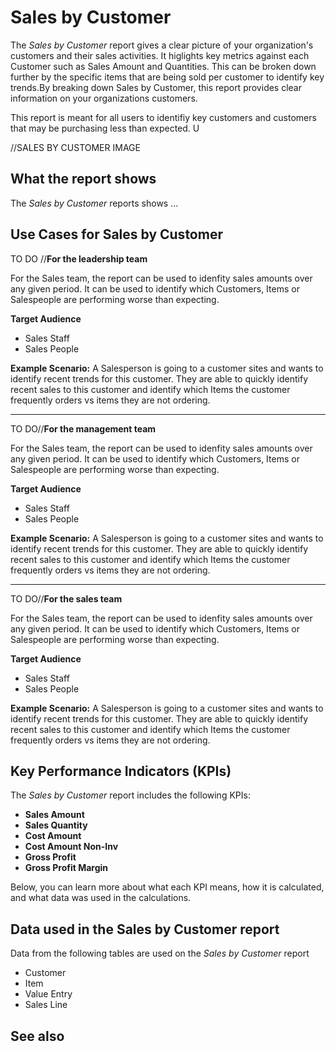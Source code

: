 # Sales by Customer

The _Sales by Customer_ report gives a clear picture of your organization's customers and their sales activities. It higlights key metrics against each Customer such as Sales Amount and Quantities. This can be broken down further by the specific items that are being sold per customer to identify key trends.By breaking down Sales by Customer, this report provides clear information on your organizations customers.

This report is meant for all users to identifiy key customers and customers that may be purchasing less than expected. U

//SALES BY CUSTOMER IMAGE

## What the report shows

The *Sales by Customer* reports shows ...


## Use Cases for Sales by Customer

TO DO //**For the leadership team**

For the Sales team, the report can be used to idenfity sales amounts over any given period. It can be used to identify which Customers, Items or Salespeople are performing worse than expecting. 

**Target Audience**

- Sales Staff
- Sales People

**Example Scenario:** A Salesperson is going to a customer sites and wants to identify recent trends for this customer. They are able to quickly identify recent sales to this customer and identify which Items the customer frequently orders vs items they are not ordering.

---

TO DO//**For the management team**

For the Sales team, the report can be used to idenfity sales amounts over any given period. It can be used to identify which Customers, Items or Salespeople are performing worse than expecting. 

**Target Audience**

- Sales Staff
- Sales People

**Example Scenario:** A Salesperson is going to a customer sites and wants to identify recent trends for this customer. They are able to quickly identify recent sales to this customer and identify which Items the customer frequently orders vs items they are not ordering.

---

TO DO//**For the sales team**

For the Sales team, the report can be used to idenfity sales amounts over any given period. It can be used to identify which Customers, Items or Salespeople are performing worse than expecting. 

**Target Audience**

- Sales Staff
- Sales People

**Example Scenario:** A Salesperson is going to a customer sites and wants to identify recent trends for this customer. They are able to quickly identify recent sales to this customer and identify which Items the customer frequently orders vs items they are not ordering.

## Key Performance Indicators (KPIs)

The _Sales by Customer_ report includes the following KPIs:

- **Sales Amount**
- **Sales Quantity**
- **Cost Amount**
- **Cost Amount Non-Inv**
- **Gross Profit**
- **Gross Profit Margin**

Below, you can learn more about what each KPI means, how it is calculated, and what data was used in the calculations.

## Data used in the Sales by Customer report

Data from the following tables are used on the *Sales by Customer* report
- Customer
- Item
- Value Entry
- Sales Line

## See also
